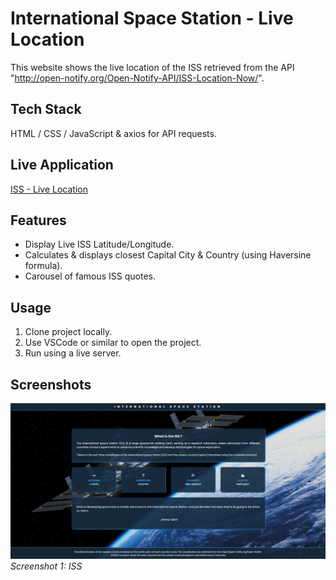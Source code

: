 # International Space Station - Live Location

This website shows the live location of the ISS retrieved from the API "http://open-notify.org/Open-Notify-API/ISS-Location-Now/".

## Tech Stack

HTML / CSS / JavaScript & axios for API requests.

## Live Application

[ISS -  Live Location](https://iss-live-locations.netlify.app)

## Features

- Display Live ISS Latitude/Longitude.
- Calculates & displays closest Capital City & Country (using Haversine formula).
- Carousel of famous ISS quotes.

## Usage

1. Clone project locally.
2. Use VSCode or similar to open the project.
3. Run using a live server.

## Screenshots

![Screenshot 1](screenshots/sc.png)
*Screenshot 1: ISS*
